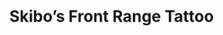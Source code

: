 ---
title: "Skibo’s Front Range Tattoo"
url: /fort-collins/skibos-front-range-tattoo/
shop: tattoo
---